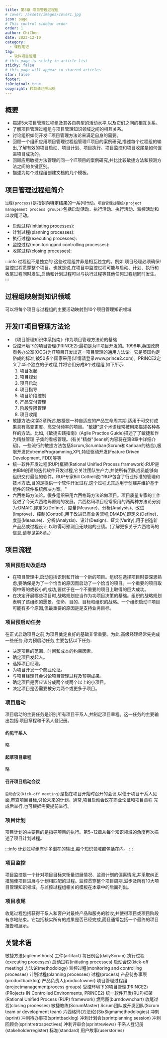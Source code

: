 ```yaml
---
title: 第3章 项目管理过程组
# cover: /assets/images/cover1.jpg
icon: page
# This control sidebar order
order: 1
author: ChiChen
date: 2023-12-10
category:
  - 课程笔记
tag:
  - 软件项目管理
# this page is sticky in article list
sticky: false
# this page will appear in starred articles
star: false
footer: 
isOriginal: true
copyright: 转载请注明出处
---
```


## 概要

- 描述5大项目管理过程组及其各自典型的活动水平,以及它们之间的相互关系。
- 了解项目管理过程组与项目管理知识领域之间的相互关系。
- 讨论组织如何开发IT项目管理方法论来满足自身的需要。
- 回顾一个组织应用项目管理过程组管理IT项目的案例研究,描述每个过程组的输出,了解有效的项目启动、项目计划、项目执行、项目监控和项目收尾是如何促进项目成功的。
- 回顾应用敏捷方法管理的同一个IT项目的案例研究,并比比较敏捷方法和预测方法之间的关键区别。
- 描述为每个过程组创建文档的几个模板。

## 项目管理过程组简介

`过程(process)`是指朝向特定结果的一系列行动。`项目管理过程组(project management process groups)`包括启动活动、执行活动、执行活动、监控活动和以收尾活动。

- 启动过程(initiating processes):
- 计划过程(planning processes):
- 执行过程(executing processes):
- 监控过程(monitoringand controlling processes):
- 收尾过程(closing processes):

:::info 过程组不是独立的
这些过程组并非是相互独立的。例如,项目经理必须确保!监控过程贯穿整个项目。也就是说,在项目中监控过程可能与启动、计划、执行和收尾过程同时发生,启动和计划过程可以与执行过程等其他任何过程组同时发生。
:::

## 过程组映射到知识领域

可以将每个项目与过程组的主要活动映射到10个项目管理知识领域

## 开发IT项目管理方法论

- 《项目管理知识体系指南》作为项目管理方法论的基础
- 受控环境下的项目管理(PRINCE2):最初是为IT项目开发的。1996年,英国政府商务办公室(OCG)为IT项目开发出这一项目管理的通用方法论。它是英国约定俗成的标准,被50多个国家采用(详情请登录www.prince2.com)。PRINCE2定义了45个独立的子过程,并将它们分成8个过程组,如下所示:
  1. 项目发起
  2. 项目规划
  3. 项目启动
  4. 项目指导
  5. 项目阶段控制
  6. 产品交付管理
  7. 阶段界限管理
  8. 项目收尾
- 敏捷方法:如第2章所述,敏捷是一种自适应的产品生命周其期,适用于可交付成果具有高变更度、高交付频率的项目。"敏捷"这个术语经常被用来描述各种各样的方法。比如,《敏捷实践指南》(Agile Practice Guide)描述了了敏捷和作为精益管理
子集的看板管理。(有关"精益"(lean)的内容将在第8章中详细介绍)。一些流行的敏捷方法包括Scrum,Scrumban(Scrum和Kanban的结合),极限开发(ExtremeProgramming,XP),特征驱动开发(Feature Driven Development, FDD)等等
- 统一软件开发过程(RUP)框架(Rational Unified Process framework):RUP是由IBM创建的迭代软件开发过程,它关注团队生产力,并使所有团队成员能够向组织交付最佳的软件。RUP专家Bill Cottrell说:"RUP包含了行业标准的管理和技术方法,目的是提供一个软件开发过程,这个过程尤其适用于创建并维护基于组件的软件系统解决方案。"
- 六西格玛方法论。很多组织采用六西格玛方法论做项目。项目质量专家的工作促进了今天六西格玛原则的发展。六西格玛项目经常采用的两两种方法论分别为:DMAIC,即定义(Define)、度量(Measure)、分析(Analysis)、改进(Improve)、控制(Control),用于改进已有业务流程;DMADV,即定义(Define)、度量(Measure)、分析(Analysis)、设计(Design)、证实(Verify),用于创造新产品品或过程设计,以取得可预测且无缺陷的业绩。(了解更多关于六西格玛的信息,请参见第8章。)

## 项目流程

### 项目预启动及启动

- 在项目管理中,启动包括识别和开始一个新的项目。组织在选择项目时要深思熟虑,要确保是为了一个恰当的原因而启动了一个恰当的项目。一个重要的项目取得中等的或较小的成功,要优于在一个不重要的项目上取得的巨大成功。
- 在决定开展哪些项目时,战略规划应当作为功项目决策的基础。组织的战略规划表明了该组织的愿景、使命、目的、目标和组织的战略。一个组织启动IT项目可能有多个原因,但最重要的原因是是支持业务目标。

### 项目预启动任务

在正式启动项目之前,为项目奠定良好的基础非常重要。为此,高级经理经常先完成一些任务,称为预启动任务,主要包括以下任务:

- 决定项目的范围、时间和成本的约束因素。
- 确定项目发起人。
- 选择项目经理。
- 为项目开发一个商业论证。
- 与项目经理开会讨论项目管理过程及预期成果。
- 确定项目是否应该分成两个或两个以上的小项目。
- 决定项目是否需要被分为两个或更多子项目。

### 项目启动

项目启动的主要任务是识别所有项目干系人,并制定项目章程。这一任务的主要输出包括:项目章程和干系人登记册。

#### 约见干系人

略

#### 起草项目章程

略

#### 召开项目启动会议

`启动会议(kick-off meeting)`是指在项目开始时召开的会议,以便于项目干系人见面,审查项目目标,讨论未来的计划。通常,项目启动会议在商业论证和项目章程
完成后举行,也可根据需要提前举行。

### 项目计划

项目计划的主要目的是指导项目的执行。第5~12章从每个知识领域的角度再次描述了项目计划过程。

:::info
计划过程组有许多潜在的输出,每个知识领域都包括在内。
:::

### 项目监控

项目监控是一个针对项目目标来衡量进展情况、监测计划的偏离情况,并采取纠正措施使项目进展与计划相匹配的过程。监控贯穿整个项目周期,滋步及所有10大项目管理知识领域。与监控过程组相关的模板在本章中的后面列出。

### 项目收尾

收尾过程包括获得干系人和客户对最终产品和服务的验收,并使得项目或项目阶段有序地结束。它包括核实所有的成果是否已经完成,而且通常包括一个最终的项目报告和展示。

## 关键术语

敏捷方法(agilemethods)
工件(artifact)
每日例会(dailyScrum)
执行过程(executing processes)
启动过程(initiating processes)
启动会议(kick-off meeting)
方法论(methodology)
监控过程(monitoring and controlling processes)
计划过程(planning processes)
过程(process)
产品待办事项(productbacklog)
产品负责人(productowner)
项目管理过程组(projectmanagementprocess groups)
受控环境下的项目管理(PRINCE2)(PRojects IN Controlled Environments, PRINCE2)
统一软件开发(RUP)框架(Rational Unified Process (RUP) framework)
燃尽图(burndownchart)
收尾过程(closing processes)
敏捷教练(ScrumMaster)
Scrum团队或开发团队(Scrum team or development team)
六西格玛(方法论)(SixSigmamethodologies)
冲刺(sprint)
冲刺待办事项(sprintbacklog)
冲刺计划会(sprintplanning session)
冲刺回顾会(sprintretrospectives)
冲刺评审会(sprintreviews)
干系人登记册(stakeholderregister)
标准(standard)
用户故事(userstories)
